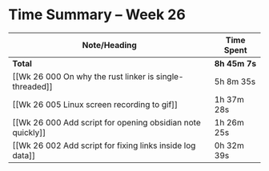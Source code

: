 # Time Summary – Week 26

| Note/Heading | Time Spent |
|--------------|------------|
| **Total** | **8h 45m 7s** |
| [[Wk 26 000 On why the rust linker is single-threaded]] | 5h 8m 35s |
| [[Wk 26 005 Linux screen recording to gif]] | 1h 37m 28s |
| [[Wk 26 000 Add script for opening obsidian note quickly]] | 1h 26m 25s |
| [[Wk 26 002 Add script for fixing links inside log data]] | 0h 32m 39s |

